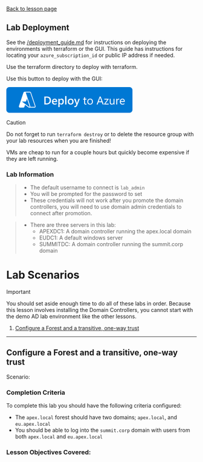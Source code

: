 [Back to lesson page](README.md)

## Lab Deployment
See the [/deployment_guide.md](../../../deployment_guide.md) for instructions on deploying the environments with terraform or the GUI. This guide has instructions for locating your `azure_subscription_id` or public IP address if needed.

Use the terraform directory to deploy with terraform.

Use this button to deploy with the GUI:

[![Deploy To Azure](https://raw.githubusercontent.com/Azure/azure-quickstart-templates/master/1-CONTRIBUTION-GUIDE/images/deploytoazure.svg?sanitize=true)](https://portal.azure.com/#create/Microsoft.Template/uri/https%3A%2F%2Fraw.githubusercontent.com%2FDanZab%2Faz800%2Frefs%2Fheads%2Fmain%2Ftemplates%2F1.1.AD.json)

> [!CAUTION]
> Do not forget to run `terraform destroy` or to delete the resource group with your lab resources when you are finished!
>
> VMs are cheap to run for a couple hours but quickly become expensive if they are left running.

### Lab Information

> - The default username to connect is `lab_admin`
> - You will be prompted for the password to set
> - These credentials will not work after you promote the domain controllers, you will need to use domain admin credentials to connect after promotion.

> - There are three servers in this lab:
>     - APEXDC1: A domain controller running the apex.local domain
>     - EUDC1: A default windows server
>     - SUMMITDC: A domain controller running the summit.corp domain


# Lab Scenarios

> [!IMPORTANT]
> You should set aside enough time to do all of these labs in order. Because this lesson involves installing the Domain Controllers, you cannot start with the demo AD lab environment like the other lessons.

1. [Configure a Forest and a transitive, one-way trust](#1---install-two-domain-controllers)

---


## Configure a Forest and a transitive, one-way trust
Scenario: 

### Completion Criteria
To complete this lab you should have the following criteria configured:
- The `apex.local` forest should have two domains; `apex.local`, and `eu.apex.local`
- You should be able to log into the `summit.corp` domain with users from both `apex.local` and `eu.apex.local`

### Lesson Objectives Covered:
